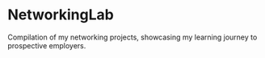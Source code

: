 # NetworkingLab
Compilation of my networking projects, showcasing my learning journey to prospective employers.
